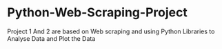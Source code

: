 # Python-Web-Scraping-Project
Project 1 And 2 are based on Web scraping and using Python Libraries to Analyse Data and Plot the Data
